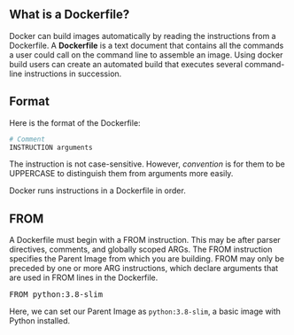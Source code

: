 ## What is a Dockerfile?

Docker can build images automatically by reading the instructions from a Dockerfile. 
A **Dockerfile** is a text document that contains all the commands a user could call on 
the command line to assemble an image. Using docker build users can create an automated 
build that executes several command-line instructions in succession.

## Format

Here is the format of the Dockerfile:

```Dockerfile
# Comment
INSTRUCTION arguments
```

The instruction is not case-sensitive. However, _convention_ is for them to be UPPERCASE 
to distinguish them from arguments more easily.

Docker runs instructions in a Dockerfile in order. 

## FROM

A Dockerfile must begin with a 
FROM instruction. This may be after parser directives, comments, and globally scoped 
ARGs. The FROM instruction specifies the Parent Image from which you are building. 
FROM may only be preceded by one or more ARG instructions, which declare arguments 
that are used in FROM lines in the Dockerfile.

<pre class="file" data-filename="Dockerfile" data-target="prepend">
FROM python:3.8-slim
</pre>

Here, we can set our Parent Image as `python:3.8-slim`, a basic image with Python installed.